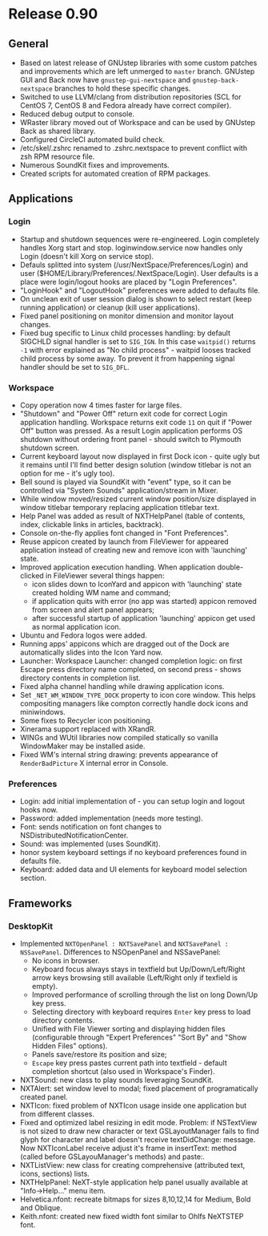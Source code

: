 # Release 0.90

General
---
- Based on latest release of GNUstep libraries with some custom patches and improvements which are left unmerged to `master` branch. GNUstep GUI and Back now have `gnustep-gui-nextspace` and `gnustep-back-nextspace` branches to hold these specific changes.
- Switched to use LLVM/clang from distribution repositories (SCL for CentOS 7, CentOS 8 and Fedora already have correct compiler).
- Reduced debug output to console.
- WRaster library moved out of Workspace and can be used by GNUstep Back as shared library.
- Configured CircleCI automated build check.
- /etc/skel/.zshrc renamed to .zshrc.nextspace to prevent conflict with zsh RPM resource file.
- Numerous SoundKit fixes and improvements.
- Created scripts for automated creation of RPM packages.

Applications
---
### Login
- Startup and shutdown sequences were re-engineered. Login completely handles Xorg start and stop. loginwindow.service now handles only Login (doesn't kill Xorg on service stop).
- Defauls splitted into system (/usr/NextSpace/Preferences/Login) and user ($HOME/Library/Preferences/.NextSpace/Login). User defaults is a place were login/logout hooks are placed by "Login Preferences".
- "LoginHook" and "LogoutHook" preferences were added to defaults file.
- On unclean exit of user session dialog is shown to select restart (keep running application) or cleanup (kill user applications).
- Fixed panel positioning on monitor dimension and monitor layout changes.
- Fixed bug specific to Linux child processes handling: by default SIGCHLD signal handler is set to `SIG_IGN`. In this case `waitpid()` returns `-1` with error explained as "No child process" - waitpid looses tracked child process by some away. To prevent it from happening signal handler should be set to `SIG_DFL`.

### Workspace
  - Copy operation now 4 times faster for large files.
  - "Shutdown" and "Power Off" return exit code for correct Login application handling. Workspace returns exit code `11` on quit if "Power Off" button was pressed. As a result Login application performs OS shutdown without ordering front panel - should switch to Plymouth shutdown screen.
  - Current keyboard layout now displayed in first Dock icon - quite ugly but it remains until I'll find better design solution (window titlebar is not an option for me - it's ugly too).
  - Bell sound is played via SoundKit with "event" type, so it can be controlled via "System Sounds" application/stream in Mixer.
  - While window moved/resized current window position/size displayed in window titlebar temporary replacing application titlebar text.
  - Help Panel was added as result of NXTHelpPanel (table of contents, index, clickable links in articles, backtrack).
  - Console on-the-fly applies font changed in "Font Preferences".
  - Reuse appicon created by launch from FileViewer for appeared application instead of creating new and remove icon with 'launching' state.
  - Improved application execution handling. When application double-clicked in FileViewer several things happen:
    - icon slides down to IconYard and appicon with 'launching' state created holding WM name and command;
    - if application quits with error (no app was started) appicon removed from screen and alert panel appears;
    - after successful startup of application 'launching' appicon get used as normal application icon.
  - Ubuntu and Fedora logos were added.
  - Running apps' appicons which are dragged out of the Dock are automatically slides into the Icon Yard now.
  - Launcher: Workspace Launcher: changed completion logic: on first Escape press directory name completed, on second press - shows directory contents in completion list.
  - Fixed alpha channel handling while drawing application icons.
  - Set `_NET_WM_WINDOW_TYPE_DOCK` property to icon core window. This helps compositing managers like compton correctly handle dock icons and miniwindows.
  - Some fixes to Recycler icon positioning.
  - Xinerama support replaced with XRandR.
  - WINGs and WUtil libraries now compiled statically so vanilla WindowMaker may be installed aside.
  - Fixed WM's internal string drawing: prevents appearance of `RenderBadPicture` X internal error in Console.

### Preferences
  - Login: add initial implementation of - you can setup login and logout hooks now.
  - Password: added implementation (needs more testing).
  - Font: sends notification on font changes to NSDistributedNotificationCenter.
  - Sound: was implemented (uses SoundKit).
  - honor system keyboard settings if no keyboard preferences found in defaults file.
  - Keyboard: added data and UI elements for keyboard model selection section.

Frameworks
---
### DesktopKit
  - Implemented `NXTOpenPanel : NXTSavePanel` and `NXTSavePanel : NSSavePanel`. Differences to NSOpenPanel and NSSavePanel:
    - No icons in browser.
    - Keyboard focus always stays in textfield but Up/Down/Left/Right arrow keys browsing still available (Left/Right only if texfield is empty).
    - Improved performance of scrolling through the list on long Down/Up key press.
    - Selecting directory with keyboard requires `Enter` key press to load directory contents.
    - Unified with File Viewer sorting and displaying hidden files (configurable through "Expert Preferences" "Sort By" and "Show Hidden Files" options).
    - Panels save/restore its position and size;
    - `Escape` key press pastes current path into textfield - default completion shortcut (also used in Workspace's Finder).  
  - NXTSound: new class to play sounds leveraging SoundKit.
  - NXTAlert: set window level to modal; fixed placement of programatically created panel.
  - NXTIcon: fixed problem of NXTIcon usage inside one application but from different classes.
  - Fixed and optimized label resizing in edit mode. Problem: if NSTextView is not sized to draw new character or text GSLayoutManager fails to find glyph for character and label doesn't receive textDidChange: message. Now NXTIconLabel receive adjust it's frame in insertText: method (called before GSLayouManager's methods) and paste:.
  - NXTListView: new class for creating comprehensive (attributed text, icons, sections) lists.
  - NXTHelpPanel: NeXT-style application help panel usually available at "Info->Help..." menu item.
  - Helvetica.nfont: recreate bitmaps for sizes 8,10,12,14 for Medium, Bold and Oblique.
  - Keith.nfont: created new fixed width font similar to Ohlfs NeXTSTEP font.
